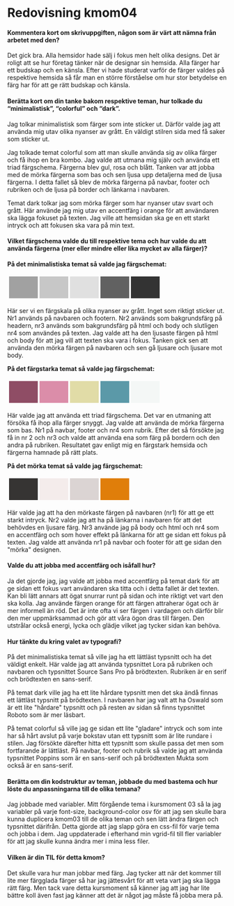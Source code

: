 ---
---
Redovisning kmom04
=========================

<h4>Kommentera kort om skrivuppgiften, någon som är värt att nämna från arbetet med den?</h4>

Det gick bra. Alla hemsidor hade sälj i fokus men helt olika designs. Det är roligt att se hur företag tänker när de designar sin hemsida. Alla färger har ett budskap och en känsla. Efter vi hade studerat varför de färger valdes på respektive hemsida så får man en större förståelse om hur stor betydelse en färg har för att ge rätt budskap och känsla.

<h4>Berätta kort om din tanke bakom respektive teman, hur tolkade du “minimalistisk”, “colorful” och “dark”.</h4>

Jag tolkar minimalistisk som färger som inte sticker ut. Därför valde jag att använda mig utav olika nyanser av grått. En väldigt stilren sida med få saker som sticker ut.

Jag tolkade temat colorful som att man skulle använda sig av olika färger och få ihop en bra kombo. Jag valde att utmana mig själv och använda ett triad färgschema. Färgerna blev gul, rosa och blått. Tanken var att jobba med de mörka färgerna som bas och sen ljusa upp detaljerna med de ljusa färgerna. I detta fallet så blev de mörka färgerna på navbar, footer och rubriken och de ljusa på border och länkarna i navbaren.

Temat dark tolkar jag som mörka färger som har nyanser utav svart och grått. Här använde jag mig utav en accentfärg i orange för att användaren ska lägga fokuset på texten. Jag ville att hemsidan ska ge en ett starkt intryck och att fokusen ska vara på min text.

<h4>Vilket färgschema valde du till respektive tema och hur valde du att använda färgerna (mer eller mindre eller lika mycket av alla färger)?</h4>

**På det minimalistiska temat så valde jag färgschemat:**

<table style="border-spacing: 4px; border-collapse: separate">
<tr>
<td style="height: 50px; width: 50px; background-color: #A1A1A1">
<td style="height: 50px; width: 50px; background-color: #C7C7C7">
<td style="height: 50px; width: 50px; background-color: #E0E0E0">
<td style="height: 50px; width: 50px; background-color: #616161">
<td style="height: 50px; width: 50px; background-color: #333">
</tr>
</table>

Här ser vi en färgskala på olika nyanser av grått. Inget som riktigt sticker ut. Nr1 används på navbaren och footern. Nr2 används som bakgrundsfärg på headern, nr3 används som bakgrundsfärg på html och body och slutligen nr4 som användes på texten. Jag valde att ha den ljusaste färgen på html och body för att jag vill att texten ska vara i fokus. Tanken gick sen att använda den mörka färgen på navbaren och sen gå ljusare och ljusare mot body.

**På det färgstarka temat så valde jag färgschemat:**

<table style="border-spacing: 4px; border-collapse: separate">
<tr>
<td style="height: 50px; width: 50px; background-color: #8F4D65">
<td style="height: 50px; width: 50px; background-color: #DB8DA9">
<td style="height: 50px; width: 50px; background-color: #E1DCA7">
<td style="height: 50px; width: 50px; background-color: #5B99A8">
<td style="height: 50px; width: 50px; background-color: #f4f7f6">
</tr>
</table>

Här valde jag att använda ett triad färgschema. Det var en utmaning att försöka få ihop alla färger snyggt. Jag valde att använda de mörka färgerna som bas. Nr1 på navbar, footer och nr4 som rubrik.
Efter det så försökte jag få in nr 2 och nr3 och valde att använda ena som färg på bordern och den andra på rubriken. Resultatet gav enligt mig en färgstark hemsida och färgerna hamnade på rätt plats.  


**På det mörka temat så valde jag färgschemat:**

<table style="border-spacing: 4px; border-collapse: separate">
<tr>
<td style="height: 50px; width: 50px; background-color: #363433">
<td style="height: 50px; width: 50px; background-color: #F4ECEB">
<td style="height: 50px; width: 50px; background-color: #DBD4D3">
<td style="height: 50px; width: 50px; background-color: #E07E0A">
</tr>
</table>

Här valde jag att ha den mörkaste färgen på navbaren (nr1) för att ge ett starkt intryck. Nr2 valde jag att ha på länkarna i navbaren för att det behövdes en ljusare färg. Nr3 använde jag på body och html och nr4 som en accentfärg och som hover effekt på länkarna för att ge sidan ett fokus på texten. Jag valde att använda nr1 på navbar och footer för att ge sidan den "mörka" designen.


<h4>Valde du att jobba med accentfärg och isåfall hur?</h4>
Ja det gjorde jag, jag valde att jobba med accentfärg på temat dark för att ge sidan ett fokus vart användaren ska titta och i detta fallet är det texten. Kan bli lätt annars att ögat snurrar runt på sidan och inte riktigt vet vart den ska kolla. Jag använde färgen orange för att färgen attraherar ögat och är mer informell än röd. Det är inte ofta vi ser färgen i vardagen och därför blir den mer uppmärksammad och gör att våra ögon dras till färgen. Den utstrålar också energi, lycka och glädje vilket jag tycker sidan kan behöva.

<h4>Hur tänkte du kring valet av typografi?</h4>
På det minimalistiska temat så ville jag ha ett lättläst typsnitt och ha det väldigt enkelt. Här valde jag att använda typsnittet Lora på rubriken och navbaren och typsnittet Source Sans Pro på brödtexten. Rubriken är en serif och brödtexten en sans-serif.

På temat dark ville jag ha ett lite hårdare typsnitt men det ska ändå finnas ett lättläst typsnitt på brödtexten. I navbaren har jag valt att ha Oswald som är ett lite "hårdare" typsnitt och på resten av sidan så finns typsnittet Roboto som är mer läsbart.

På temat colorful så ville jag ge sidan ett lite "gladare" intryck och som inte har så hårt avslut på varje bokstav utan ett typsnitt som är lite rundare i stilen. Jag försökte därefter hitta ett typsnitt som skulle passa det men som fortfarande är lättläst. På navbar, footer och rubrik så valde jag att använda typsnittet Poppins som är en sans-serif och på brödtexten Mukta som också är en sans-serif.

<h4>Berätta om din kodstruktur av teman, jobbade du med bastema och hur löste du anpassningarna till de olika temana?</h4>
Jag jobbade med variabler. Mitt förgående tema i kursmoment 03 så la jag variabler på varje font-size, background-color osv för att jag sen skulle bara kunna duplicera kmom03 till de olika teman och sen lätt ändra färgen och typsnittet därifrån. Detta gjorde att jag slapp göra en css-fil för varje tema och jobba i dem. Jag uppdaterade i efterhand min vgrid-fil till fler variabler för att jag skulle kunna ändra mer i mina less filer.


<h4>Vilken är din TIL för detta kmom?</h4>
Det skulle vara hur man jobbar med färg. Jag tycker att när det kommer till lite mer färgglada färger så har jag jättesvårt för att veta vart jag ska lägga rätt färg. Men tack vare detta kursmoment så känner jag att jag har lite bättre koll även fast jag känner att det är något jag måste få jobba mera på.

